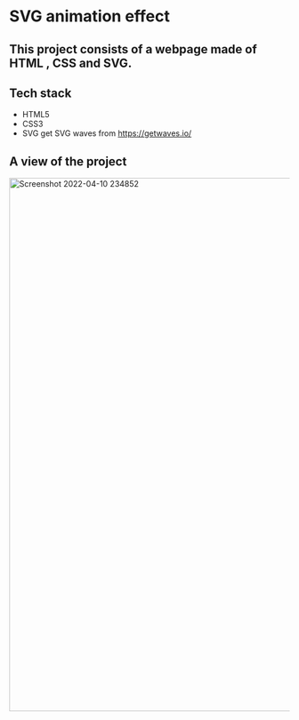 
# SVG animation effect

## This project consists of a webpage made of HTML , CSS and SVG.

## Tech stack
- HTML5
- CSS3
- SVG
get SVG waves from https://getwaves.io/


## A view of the project 

<img width="960" alt="Screenshot 2022-04-10 234852" src="https://user-images.githubusercontent.com/91176055/162633828-03a75104-456e-4c0a-a5cd-c5f33a5ec194.png">
